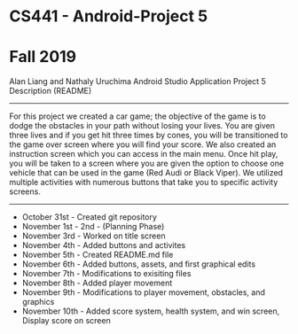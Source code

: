 # CS441 - Android-Project 5
# Fall 2019 

Alan Liang and Nathaly Uruchima
Android Studio Application 
Project 5 Description (README)

-----------------------------------------------------------------------

For this project we created a car game; the objective of the game is to dodge the obstacles in your path without losing your lives. You are given three lives and if you get hit three times by cones, you will be transitioned to the game over screen where you will find your score. We also created an instruction screen which you can access in the main menu. Once hit play, you will be taken to a screen where you are given the option to choose one vehicle that can be used in the game (Red Audi or Black Viper). We utilized multiple activities with numerous buttons that take you to specific activity screens.

-----------------------------------------------------------------------

- October 31st - Created git repository
- November 1st - 2nd - (Planning Phase)
- November 3rd - Worked on title screen
- November 4th - Added buttons and activites
- November 5th - Created README.md file
- November 6th - Added buttons, assets, and first graphical edits
- November 7th - Modifications to exisiting files
- November 8th - Added player movement
- November 9th - Modifications to player movement, obstacles, and graphics
- November 10th - Added score system, health system, and win screen, Display score on screen


